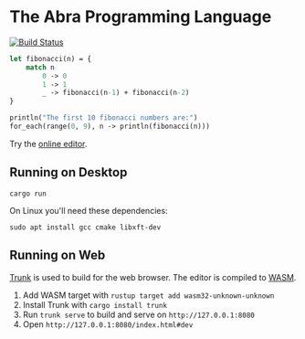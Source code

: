 # The Abra Programming Language

[![Build Status](https://github.com/anandrav/abra/workflows/CI/badge.svg)](https://github.com/anandrav/abra/actions?workflow=CI)

```ocaml
let fibonacci(n) = {
    match n
        0 -> 0
        1 -> 1
        _ -> fibonacci(n-1) + fibonacci(n-2)
}

println("The first 10 fibonacci numbers are:")
for_each(range(0, 9), n -> println(fibonacci(n)))
```

Try the [online editor](https://abra-editor.anandrav.repl.co/).

## Running on Desktop

`cargo run`

On Linux you'll need these dependencies:

`sudo apt install gcc cmake libxft-dev`

## Running on Web

[Trunk](https://trunkrs.dev/) is used to build for the web browser. The editor is compiled to [WASM](https://en.wikipedia.org/wiki/WebAssembly).
1. Add WASM target with `rustup target add wasm32-unknown-unknown`
2. Install Trunk with `cargo install trunk`
3. Run `trunk serve` to build and serve on `http://127.0.0.1:8080`
4. Open `http://127.0.0.1:8080/index.html#dev`